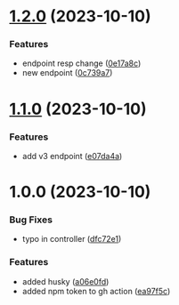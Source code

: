 # [1.2.0](https://github.com/ThMrtns/semantic-release/compare/v1.1.0...v1.2.0) (2023-10-10)


### Features

* endpoint resp change ([0e17a8c](https://github.com/ThMrtns/semantic-release/commit/0e17a8c247ab3e7a07d0bed3952edaddbfffcf13))
* new endpoint ([0c739a7](https://github.com/ThMrtns/semantic-release/commit/0c739a7b38fc709d374b826de59873c66ec76e28))

# [1.1.0](https://github.com/lukasnerdware/semantic-release/compare/v1.0.0...v1.1.0) (2023-10-10)


### Features

* add v3 endpoint ([e07da4a](https://github.com/lukasnerdware/semantic-release/commit/e07da4ad3dcd7ef529ea19984fc1aefab75e89c5))

# 1.0.0 (2023-10-10)


### Bug Fixes

* typo in controller ([dfc72e1](https://github.com/lukasnerdware/semantic-release/commit/dfc72e1a69824a43a430202fb64a267f65d1c08f))


### Features

* added husky ([a06e0fd](https://github.com/lukasnerdware/semantic-release/commit/a06e0fd48f60e4c93d339c44e795a16edc036999))
* added npm token to gh action ([ea97f5c](https://github.com/lukasnerdware/semantic-release/commit/ea97f5cbfc74ec6dd55625d55885de431186ac82))

